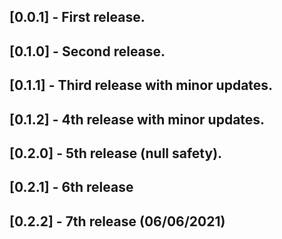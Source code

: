 ## [0.0.1] - First release.

## [0.1.0] - Second release.

## [0.1.1] - Third release with minor updates.
## [0.1.2] - 4th release with minor updates.

## [0.2.0] - 5th release (null safety).

## [0.2.1] - 6th release

## [0.2.2] - 7th release (06/06/2021)


